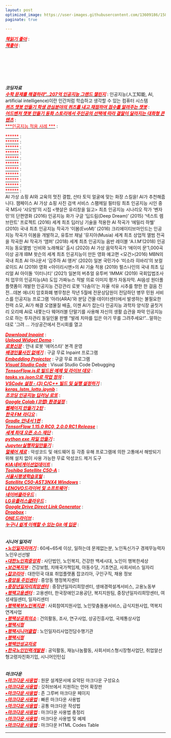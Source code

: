 ```yaml
---
layout: post
optimized_image: https://user-images.githubusercontent.com/13609186/158834851-5c5d7736-001b-448d-8bb6-eb99f2f16233.jpg
paginate: true

---
```




[<span style="color:red">***책읽기 좋아***</span>](https://github.com/choijangwook/cjw/commit/f92e3c270af3a26e969239be133ea3705869540d) : <br>
[<span style="color:red">***책좋아***</span>](https://github.com/choijangwook/cjw/blob/master/_posts/book/ujhjhyhtg) : <br>





 <br> <br> <br> <br> <br>

***코딩자료*** <br>
[<span style="color:red">***수학 문제를 해결하라"..207억 인공지능 그랜드 챌린지***</span>](https://www.edaily.co.kr/news/read?newsId=01498966629049576&mediaCodeNo=257) : 인공지능(人工知能, AI, artificial intelligence)이란 인간처럼 학습하고 생각할 수 있는 컴퓨터 시스템<br>
[<span style="color:red">***퀴즈 챗봇 만들기
학생 관심분야의 퀴즈를 내고 채점하여
점수를 알려주는 챗봇***</span>](https://frogue.danbee.ai/?chatbot_id=1f249219-da73-4e1c-ac4d-22d759790eb1) : <br>
[<span style="color:red">***어드벤처 챗봇 만들기
동화 스토리에서 주인공의 선택에 따라
결말이 달라지는 대화형 콘텐츠***</span>](https://frogue.danbee.ai/?chatbot_id=723a2dd5-7e99-428e-b941-0282f73e9dce) : <br>
[<span style="color:red">***인공지능 적용 사례 ***</span>](https://byul91oh.tistory.com/70) : <br>

[<span style="color:red">******</span>]() : <br>
[<span style="color:red">******</span>]() : <br>
[<span style="color:red">******</span>]() : <br>
[<span style="color:red">******</span>]() : <br>
[<span style="color:red">******</span>]() : <br>
[<span style="color:red">******</span>]() : <br>
[<span style="color:red">******</span>]() : <br>
[<span style="color:red">******</span>]() : <br>
[<span style="color:red">******</span>]() : <br>
[<span style="color:red">******</span>]() : <br>
[<span style="color:red">******</span>]() : <br>
 AI 가상 쇼핑
AI와 교육의 멋진 결합, 산타 토익
얼굴에 맞는 화장 스킬을! AI가 추천해줍니다. 잼페이스
AI 가상 쇼핑
사진 검색 서비스
스팸메일 필터링
최초 인공지능 시인 중국 MS사 ‘샤오빙’의 시집 <햇살은 유리창을 잃고>
최초 인공지능 시나리오 작가 ‘벤자민’의 단편영화 <Sunspring>(2016)
인공지능 화가 구글 ‘딥드림(Deep Dream)’ (2015)
‘넥스트 렘브란트’ 프로젝트 (2016)
세계 최초 딥러닝 기술을 적용한 AI 작곡가 ‘에밀리 하웰’ (2010)
국내 최초 인공지능 작곡가 ‘이봄(EvoM)’ (2016)
크리에이티브마인드는 인공지능 작곡가 이봄을 개발하고, 유튜브 채널 '뮤지아(Musia)
세계 최초 상업적 앨범 전곡을 작곡한 AI 작곡가 ‘앰퍼’ (2018)
 세계 최초 인공지능 음반 레이블 ‘A.I.M’(2018)
 인공지능 동요앨범 ‘신비와 노래해요’ 출시 (2020)
 AI 가상 음악작곡가 ‘에이미 문’1,000곡 이상 공개
  IBM 왓슨의 세계 최초 인공지능이 만든 영화 예고편 <모건>(2016)
 MBN의 국내 최초 AI 아나운서 ‘김주하 AI 앵커’ (2020)
 일본 국민가수 ‘미소라 히바리’의 보컬로이드 AI (2019)
 영화 <아이리시맨>의 AI 기술 적용 (2019)
 펄스나인의 국내 최초 딥리얼 AI 아이돌 ‘이터니티’ (2021)
 일본의 버추얼 유투버 ‘IMMA’ (2019)
 국회입법조사처 업무의 인공지능(AI) 도입
 가짜뉴스 적발
 의료 이미지 평가
 자동자막. AI음성
 원더풀플랫폼이 개발한 인공지능 건강관리 로봇 '다솜이'는
 자율 석유 시추를 향한 한 걸음 진전…데본 에너지
 암호화폐
 병무청은 작년 5월에 전문상담원이 전담하던 병무 민원 서비스를 인공지능 프로그램 ‘아라(ARA)’와 분담
건물·데이터센터에서 발생하는 불필요한 전력 소모, AI가 해결
오염물질 배출, 이젠 AI가 잡는다
 인공지능 과학자
 양식장 골칫거리 오리떼 AI로 내쫓는다
  웨어러블 단말기를 사용해 자신의 생활 습관을 파악
 인공지능으로 하는 투자관리
 동일인물 판별
 “발레 치마를 입은 아기 무를 그려주세요!”...말하는 대로 '그려 ...
 가상공간에서 전시회를 열고
 
[<span style="color:red">***Download Inpaint***</span>](https://theinpaint.com/download) : <br>
[<span style="color:red">***Upload Widget Demo***</span>](https://demo.cloudinary.com/uw/#/) : <br>
[<span style="color:red">***로봇신문***</span>](http://www.irobotnews.com/) : 안내 로봇 '에어스타' 본격 운영<br>
[<span style="color:red">***배경인물사진 없애기***</span>](https://theinpaint.com/tutorials/pc?app=inpaint&v=9.1) : 구글 무료 Inpaint 프로그램<br>
[<span style="color:red">***Embedding Projector***</span>](https://projector.tensorflow.org/) : 구글 무료 프로그램<br>
[<span style="color:red">***Visual Studio Code***</span>](https://code.visualstudio.com/docs/editor/debugging#_launch-configurations) : Visual Studio Code Debugging <br>
[<span style="color:red">***TensorFlow.js로 빌드된 예제 및 라이브 데모***</span>](https://www.tensorflow.org/js/demos?hl=ko) : <br>
[<span style="color:red">***tasks.vs.json으로 작업 정의***</span>](https://docs.microsoft.com/ko-kr/visualstudio/ide/customize-build-and-debug-tasks-in-visual-studio?view=vs-2022) : <br>
[<span style="color:red">***VSCode 설정 - (3) C/C++ 빌드 및 실행 설정하기***</span>](https://huilife.tisy.com/35) : <br>
[<span style="color:red">***keras_lstm_lotto.ipynb***</span>](https://gist.github.com/tykimos/e792fcae92de2326e273d669d652366b#file-keras_lstm_lotto-ipynb) : <br>
[<span style="color:red">***조코딩 인공지능 딥러닝 로또***</span>](https://animalface.site/lotto.html) : <br>
[<span style="color:red">***Google Colab (코랩) 환경설정***</span>](https://theorydb.github.io/dev/2019/08/23/dev-ml-colab/) : <br>
[<span style="color:red">***웹페이지 만들기 2탄***</span>](https://mrchypark.github.io/post/r%EB%A1%9C%EB%82%98%EB%A7%8C%EC%9D%98-%EC%9B%B9%ED%8E%98%EC%9D%B4%EC%A7%80-%EB%A7%8C%EB%93%A4%EA%B8%B0-2%ED%83%84-github-pages/) : <br>
[<span style="color:red">***한국 FM 라디오***</span>](https://www.radio-korea.com/) : <br>
[<span style="color:red">***Gradle 안내서 1편***</span>](https://yeh35.github.io/blog.github.io/documents/infra/gradle/gradle-start1/) : <br>
[<span style="color:red">***TensorFlow 1.15.0 RC0, 2.0.0 RC1 Release***</span>](https://tensorflow.blog/tag/2-0-0-rc1/) : <br>
[<span style="color:red">***세계 최대 오픈 소스 재단***</span>](https://www.apache.org/) : <br>
[<span style="color:red">***python exe 파일 만들기***</span>](https://blog.naver.com/thenaru2/220748814662) : <br>
[<span style="color:red">***Jupyter실행파일만들기***</span>](https://suho413.tistory.com/145) : <br>
[<span style="color:red">***멀웨어 제로***</span>](https://malzero.xyz/) : 악성코드 및 애드웨어 등 각종 유해 프로그램에 의한 고통에서 해방되기 위해
설치 없이 사용 가능한 무료 악성코드 제거 도구<br>
[<span style="color:red">***KIA네비게이션업데이트***</span>](https://update.kia.com/KR/KO/updateGuide) : <br>
[<span style="color:red">***Toshiba Satellite C50-A***</span>](https://www.driverscape.com/manufacturers/toshiba/laptops-desktops/satellite-c50-a/34352) : <br>
[<span style="color:red">***서울시평생학습포털***</span>](https://sll.seoul.go.kr/main/MainView.do) : <br>
[<span style="color:red">***Satellite C50-AST3NX4 Windows***</span>](http://toshibadriversdownload.com/satellite-c50-ast3nx4-windows-8-1-64bit-drivers/) : <br>
[<span style="color:red">***LENOVO드라이버 및 소프트웨어***</span>](https://pcsupport.lenovo.com/ca/ko/products/laptops-and-netbooks/300-series/330-15ikb-type-81dc/81dc/81dc004ukr/pf17zx37/downloads/automatic-driver-update) : <br>
[<span style="color:red">***네이버클라우드***</span>](https://mybox.naver.com/about/introduce) : <br>
[<span style="color:red">***LG유플러스클라우드***</span>](https://cloud.uplusbox.co.kr/display/uboxMain.do#pageIndex=1&totalRecordCount=4&recordCountPerPage=350&searchCondition=&searchKeyword=&orderby=dateorder&strDesc=DESC&viewType=thumb&folderId=300797848&favoriteYn=N&fileCategory=U%2BBOX&recentlyType=&orgDate=&mode=&curFolderId=&homeFolderId=-1) : <br>
[<span style="color:red">***Google Drive Direct Link Generator***</span>](https://sites.google.com/site/gdocs2direct/) : <br>
[<span style="color:red">***Dropbox***</span>](https://www.dropbox.com/login?cont=https%3A%2F%2Fwww.dropbox.com%2Fhome) : <br>
[<span style="color:red">***ONE드라이브***</span>](https://onedrive.live.com/?id=AFE24E4AFACE3B0D%21102&cid=AFE24E4AFACE3B0D) : <br>
[<span style="color:red">***누구나 쉽게 이해할 수 있는 Git 에 입문***</span>](https://backlog.com/git-tutorial/kr/) : <br>
<br>
<br>
***시니어 일자리*** <br>
[<span style="color:red">***▪노인일자리여기***</span>](https://www.seniorro.or.kr:4431) : 60세~65세 이상, 일하는데 문제없는분, 노인독신가구 경제무능력자노인우선선발
<br>
[<span style="color:red">***▪대한노인회중앙회***</span>](http://www.koreapeople.co.kr/) : 사단법인, 노인복지, 건강한 백세시대, 노인이 행복한세상
<br>
[<span style="color:red">***▪보건복지부***</span>](http://www.mohw.go.kr) : 건강보험, 치매국가책임제, 아동수당, 기초연금, 사회서비스 일자리
<br>
[<span style="color:red">***▪잡코리아***</span>](https://www.jobkorea.co.kr/) : 대한민국 대표 취업플랫폼 잡코리아, 구인구직, 채용 정보
<br>
[<span style="color:red">***▪중앙동 주민센터***</span>](https://www.pyeongtaek.go.kr/csc/jungang/contents.do?mId=0205000000) : 중앙동 행정복지센터
<br>
[<span style="color:red">***▪중장년일자리희망센터***</span>](http://pyeongtaekcci.korcham.net/front/board/boardContentsView.do?boardId=10160&contId=49064&menuId=1318) : 중장년일자리희망센터, 생애경력설계서비스, 고용노동부
<br>
[<span style="color:red">***▪평택고용센터***</span>](https://www.work.go.kr/pyeongtaek/main.do) : 고용센터, 한국장애인고용공단, 복지지원팀, 중장년일자리희망센터, 여성새일센터, 일자리센터
<br>
[<span style="color:red">***▪평택북부노인복지관***</span>](https://bbnoin.or.kr:41004/) : 사회참여지원사업, 노인맞춤돌봄서비스, 급식지원사업, 역복지연계사업
<br>
[<span style="color:red">***▪평택상공회의소***</span>](https://pyeongtaekcci.korcham.net/front/user/main.do) : 건의활동, 조사, 연구사업, 상공진흥사업, 국제통상사업
<br>
[<span style="color:red">***▪평택시청***</span>](https://www.pyeongtaek.go.kr/intro.jsp)
<br>
[<span style="color:red">***▪평택시니어클럽***</span>](http://www.ptseniorclub.or.kr/) : 노인일자리사업전담수행기관
<br>
[<span style="color:red">***▪평택시청***</span>](https://www.pyeongtaek.go.kr/intro.jsp)
<br>
[<span style="color:red">***▪평택안성교차로***</span>](http://www.ptkcr.com/)
<br>
[<span style="color:red">***▪한국노인인력개발원***</span>](https://www.kordi.or.kr/main.do) : 공익활동, 재능나눔활동, 사회서비스형시장형사업단, 취업알선형고령자친화기업, 시니어인턴십<br>
<br>
<br>
***마크다운*** <br>
[<span style="color:red">***▪마크다운 사용법***</span>](https://www.markdownguide.org/basic-syntax) : 원문 설계문서에 요약된 마크다운 구성요소
<br> 
[<span style="color:red">***▪마크다운 사용법***</span>](http://www.rubycoloredglasses.com/2013/04/languages-supported-by-github-flavored-markdown/) : 깃허브에서 지원하는 언어 확장판
<br> 
[<span style="color:red">***▪마크다운 사용법***</span>](https://nolboo.kim/blog/2013/09/07/john-gruber-markdown/) : 존 그루버 마크다운 페이지
<br>
[<span style="color:red">***▪마크다운 사용법***</span>](http://taewan.kim/post/markdown/#chapter-2) : 빠른 마크다운 사용법
<br>
[<span style="color:red">***▪마크다운 사용법***</span>](https://gist.github.com/ihoneymon/652be052a0727ad59601) : 공통 마크다운 작성법
<br>
[<span style="color:red">***▪마크다운 사용법***</span>](https://heropy.blog/2017/09/30/markdown/) : 마크다운 사용법 총정리
<br>
[<span style="color:red">***▪마크다운 사용법***</span>](https://theorydb.github.io/envops/2019/05/22/envops-blog-how-to-use-md/) : 마크다운 사용법 및 예제
<br>
[<span style="color:red">***▪마크다운 사용법***</span>](https://ascii.cl/htmlcodes.htm) : 마크다운 HTML Codes Table
<br>

 
 

 
---
